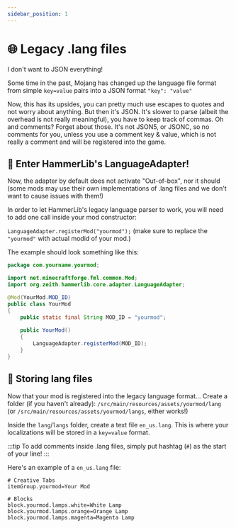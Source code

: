 ```yaml
---
sidebar_position: 1
---
```


# 🌐 Legacy .lang files
I don't want to JSON everything!

Some time in the past, Mojang has changed up the language file format from simple `key=value` pairs into a JSON format `"key": "value"`

Now, this has its upsides, you can pretty much use escapes to quotes and not worry about anything.
But then it's JSON. It's slower to parse (albeit the overhead is not really meaningful), you have to keep track of commas.
Oh and comments? Forget about those. It's not JSON5, or JSONC, so no comments for you, unless you use a comment key & value, which is not really a comment and will be registered into the game.

## 🎉 Enter HammerLib's LanguageAdapter!
Now, the adapter by default does not activate "Out-of-box", nor it should (some mods may use their own implementations of .lang files and we don't want to cause issues with them!)

In order to let HammerLib's legacy language parser to work, you will need to add one call inside your mod constructor:

`LanguageAdapter.registerMod("yourmod");` (make sure to replace the `"yourmod"` with actual modid of your mod.)

The example should look something like this:
```java
package com.yourname.yourmod;

import net.minecraftforge.fml.common.Mod;
import org.zeith.hammerlib.core.adapter.LanguageAdapter;

@Mod(YourMod.MOD_ID)
public class YourMod
{
    public static final String MOD_ID = "yourmod";
    
    public YourMod()
    {
        LanguageAdapter.registerMod(MOD_ID);
    }
}
```

## 💾 Storing lang files
Now that your mod is registered into the legacy language format...
Create a folder (if you haven't already): `/src/main/resources/assets/yourmod/lang` (or `/src/main/resources/assets/yourmod/langs`, either works!)

Inside the `lang`/`langs` folder, create a text file `en_us.lang`.
This is where your localizations will be stored in a `key=value` format.

:::tip
To add comments inside .lang files, simply put hashtag (`#`) as the start of your line!
:::

Here's an example of a `en_us.lang` file:
```properties
# Creative Tabs
itemGroup.yourmod=Your Mod

# Blocks
block.yourmod.lamps.white=White Lamp
block.yourmod.lamps.orange=Orange Lamp
block.yourmod.lamps.magenta=Magenta Lamp
```